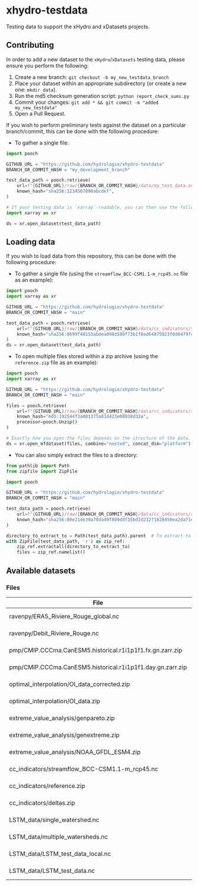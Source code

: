 # xhydro-testdata

Testing data to support the xHydro and xDatasets projects.

## Contributing

In order to add a new dataset to the `xHydro`/`xDatasets` testing data, please ensure you perform the following:

1. Create a new branch: `git checkout -b my_new_testdata_branch`
2. Place your dataset within an appropriate subdirectory (or create a new one: `mkdir data`).
3. Run the md5 checksum generation script: `python report_check_sums.py`
4. Commit your changes: `git add * && git commit -m "added my_new_testdata"`
5. Open a Pull Request.

If you wish to perform preliminary tests against the dataset on a particular branch/commit, this can be done with the following procedure:

* To gather a single file:
```python
import pooch

GITHUB_URL = "https://github.com/hydrologie/xhydro-testdata"
BRANCH_OR_COMMIT_HASH = "my_development_branch"

test_data_path = pooch.retrieve(
    url=f"{GITHUB_URL}/raw/{BRANCH_OR_COMMIT_HASH}/data/my_test_data.nc",
    known_hash="sha256:1234567890abcdef",
)

# If your testing data is `xarray`-readable, you can then use the following:
import xarray as xr

ds = xr.open_dataset(test_data_path)
```

## Loading data

If you wish to load data from this repository, this can be done with the following procedure:

* To gather a single file (using the `streamflow_BCC-CSM1.1-m_rcp45.nc` file as an example):
```python
import pooch
import xarray as xr

GITHUB_URL = "https://github.com/hydrologie/xhydro-testdata"
BRANCH_OR_COMMIT_HASH = "main"

test_data_path = pooch.retrieve(
    url=f"{GITHUB_URL}/raw/{BRANCH_OR_COMMIT_HASH}/data/cc_indicators/streamflow_BCC-CSM1.1-m_rcp45.nc",
    known_hash="sha256:8699f40153abdea098d580f73b1f8ad64875823f0d8479fdc4f8a40b4adcaf5e",
)
ds = xr.open_dataset(test_data_path)
```

* To open multiple files stored within a zip archive (using the `reference.zip` file as an example):
```python
import pooch
import xarray as xr

GITHUB_URL = "https://github.com/hydrologie/xhydro-testdata"
BRANCH_OR_COMMIT_HASH = "main"

files = pooch.retrieve(
    url=f"{GITHUB_URL}/raw/{BRANCH_OR_COMMIT_HASH}/data/cc_indicators/reference.zip",
    known_hash="md5:192544f3a081375a81d423e08038d32a",
    processor=pooch.Unzip()
)

# Exactly how you open the files depends on the structure of the data. This will work for the reference.zip file:
ds = xr.open_mfdataset(files, combine="nested", concat_dim="platform")
```

* You can also simply extract the files to a directory:
```python
from pathlib import Path
from zipfile import ZipFile

import pooch

GITHUB_URL = "https://github.com/hydrologie/xhydro-testdata"
BRANCH_OR_COMMIT_HASH = "main"

test_data_path = pooch.retrieve(
    url=f"{GITHUB_URL}/raw/{BRANCH_OR_COMMIT_HASH}/data/cc_indicators/reference.zip",
    known_hash="sha256:80e21de39a78da49f809ddf35bd2d21271828450ea2da71eac08aab13c7b846e",
)

directory_to_extract_to = Path(test_data_path).parent  # To extract to the same directory as the zip file
with ZipFile(test_data_path, 'r') as zip_ref:
    zip_ref.extractall(directory_to_extract_to)
    files = zip_ref.namelist()
```

[//]: # (Code below this line is autogenerated by `report_check_sums.py`)
## Available datasets

### Files

| File | Size | Checksum |
| ---- | ---- | -------- |
| ravenpy/ERA5_Riviere_Rouge_global.nc | 150.7 kiB | sha256:341ac746130a0d3e3189d3a41dc8528d6bd22869a519b68e134959407ad200a3 |
| ravenpy/Debit_Riviere_Rouge.nc | 343.5 kiB | sha256:d0a27de5eb3cb466e60669d894296bcbc4e9f590edc1ae2490685babd10b2d22 |
| pmp/CMIP.CCCma.CanESM5.historical.r1i1p1f1.fx.gn.zarr.zip | 10.7 kiB | sha256:14d5b71b4b61eaa8bf0ff7cbfff5fd8a33e3efc2e6a239ecbe91bf253ed56c9b |
| pmp/CMIP.CCCma.CanESM5.historical.r1i1p1f1.day.gn.zarr.zip | 942.9 kiB | sha256:ca4d4f18385c55b4191c445d8bae1c105c3112cd6eeb59f9f3214a83eb19b14d |
| optimal_interpolation/OI_data_corrected.zip | 3.2 MiB | sha256:48ee08325bd35c6bce5c0e52e3ee25df27c830720929060f607fb0417c476941 |
| optimal_interpolation/OI_data.zip | 2.9 MiB | sha256:9cd881a19fc82bda560e636d3f6a2c40718b82f5bce1e31aedce6d1b2e41d7d8 |
| extreme_value_analysis/genpareto.zip | 136.0 kiB | sha256:f6b67160dd1373ad6a9ce511788184a0bbed23e0c297315d1686ecbb88e16e0a |
| extreme_value_analysis/genextreme.zip | 228.0 kiB | sha256:8d036acca8b9a4608930c97d6cebfbf24205a20c7e43c47dcbdc14221a643b0c |
| extreme_value_analysis/NOAA_GFDL_ESM4.zip | 88.7 kiB | sha256:483a5ffd398aa60db2d2c6d41857cd02c201a7f9efcacef2610a2521f72a22b6 |
| cc_indicators/streamflow_BCC-CSM1.1-m_rcp45.nc | 730.1 kiB | sha256:8699f40153abdea098d580f73b1f8ad64875823f0d8479fdc4f8a40b4adcaf5e |
| cc_indicators/reference.zip | 23.7 kiB | sha256:80e21de39a78da49f809ddf35bd2d21271828450ea2da71eac08aab13c7b846e |
| cc_indicators/deltas.zip | 1.6 MiB | sha256:d6bff404c7e1514d819db9e46c69a3756a0a5f847586fc2fa4e573de3ee1d355 |
| LSTM_data/single_watershed.nc | 1.2 MiB | sha256:bea90106d540a7b8b6aca4013ae6c2a9f202a37620f9f265fe3d7c70bf9ff7c8 |
| LSTM_data/multiple_watersheds.nc | 3.2 MiB | sha256:acc5a9821fefbd85cda5283cdfdc00c9290662b5ff6f83ac5637ae84f730c427 |
| LSTM_data/LSTM_test_data_local.nc | 118.0 kiB | sha256:4e4a70efd9405b481556c73f700dd87d0bf2169366a89b14cd8d8f771f093da8 |
| LSTM_data/LSTM_test_data.nc | 325.1 kiB | sha256:fcac6067708cbdc7e4df6d05471e89ce562bfe8720f0324f113d17fa9d1fe87b |
